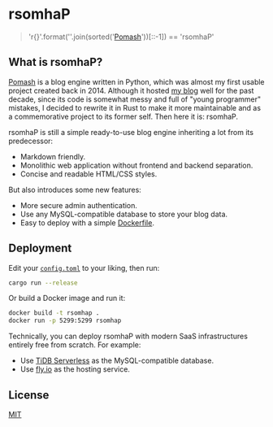# rsomhaP

> 'r{}'.format(''.join(sorted('[Pomash](https://github.com/JmPotato/Pomash)'))[::-1]) == 'rsomhaP'

## What is rsomhaP?

[Pomash](https://github.com/JmPotato/Pomash) is a blog engine written in Python, which was almost my first usable project created back in 2014. Although it hosted [my blog](https://ipotato.me) well for the past decade, since its code is somewhat messy and full of "young programmer" mistakes, I decided to rewrite it in Rust to make it more maintainable and as a commemorative project to its former self. Then here it is: rsomhaP.

rsomhaP is still a simple ready-to-use blog engine inheriting a lot from its predecessor:

- Markdown friendly.
- Monolithic web application without frontend and backend separation.
- Concise and readable HTML/CSS styles.

But also introduces some new features:

- More secure admin authentication.
- Use any MySQL-compatible database to store your blog data.
- Easy to deploy with a simple [Dockerfile](./Dockerfile).

## Deployment

Edit your [`config.toml`](./config.toml) to your liking, then run:

```sh
cargo run --release
```

Or build a Docker image and run it:

```sh
docker build -t rsomhap .
docker run -p 5299:5299 rsomhap
```

Technically, you can deploy rsomhaP with modern SaaS infrastructures entirely free from scratch. For example:

- Use [TiDB Serverless](https://www.pingcap.com/tidb-serverless) as the MySQL-compatible database.
- Use [fly.io](https://fly.io) as the hosting service.

## License

[MIT](./LICENSE)

